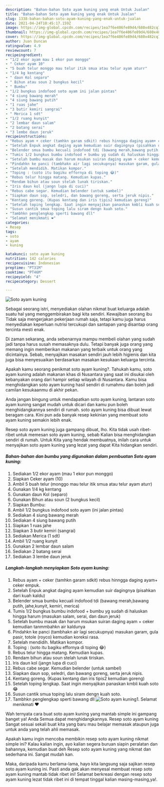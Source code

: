```yaml
---
description: "Bahan-bahan Soto ayam kuning yang enak Untuk Jualan"
title: "Bahan-bahan Soto ayam kuning yang enak Untuk Jualan"
slug: 1338-bahan-bahan-soto-ayam-kuning-yang-enak-untuk-jualan
date: 2021-04-24T10:45:17.159Z
image: https://img-global.cpcdn.com/recipes/1ea7f6e406fe89d4/680x482cq70/soto-ayam-kuning-foto-resep-utama.jpg
thumbnail: https://img-global.cpcdn.com/recipes/1ea7f6e406fe89d4/680x482cq70/soto-ayam-kuning-foto-resep-utama.jpg
cover: https://img-global.cpcdn.com/recipes/1ea7f6e406fe89d4/680x482cq70/soto-ayam-kuning-foto-resep-utama.jpg
author: Juan Duncan
ratingvalue: 4.9
reviewcount: 7
recipeingredient:
- "1/2 ekor ayam mau 1 ekor pun monggo"
- " Ceker ayam 10"
- "5 buah telur monggo mau telur itik smua atau telur ayam aturr"
- "1/4 kg kentang"
- " daun Kol separo"
- " Bihun atau soun 2 bungkus kecil"
- " Bumbu"
- "1/2 bungkus indofood soto ayam ini jalan pintas"
- "4 siung bawang merah"
- "4 siung bawang putih"
- "1 ruas jahe"
- "3 butir kemiri sangrai"
- " Merica 1 sdt"
- "1/2 ruang kunyit"
- "2 lembar daun salam"
- "2 batang serai"
- "3 lembe daun jeruk"
recipeinstructions:
- "Rebus ayam + ceker (tamhkn garam sdkit) rebus hinngga daging ayam+ ceker empuk."
- "Setelah Enpuk angkat daging ayam kemudian suir dagingnya (pisahkan dari kuah kaldu)"
- "Belender smua bumbu kecuali indofood tdi (bawang merah,bawang putih, jahe,kunyit, kemiri, merica)"
- "Tumis 1/2 bungkus bumbu indofood + bumbu yg sudah di haluskan hingga harum (masukan salam, serai, dan daun jeruk)"
- "Setelah bumbu masak dan harum msukan suiran daging ayam + ceker kemudian tanmmbahkn air kaldunya"
- "Pindahkn ke panci (tambhakn air lagi secukupnya) masukan garam, gula pasir, totole (royco) kemudian koreksi rasa."
- "Setelah mendidih. Matikan kompor."
- "Toping : (soto itu bagiku effornya di toping 😂)"
- "Rebus telur hingga matang. Kemudian kupas."
- "Rendam bihun atau soun stelah lunak tiriskan."
- "Iris daun kol (jangn lupa di cuci)"
- "Rebus cabe segar. Kemudian belender (untuk sambel)"
- "Siapkan daun sop, seledri, dan bawang goreng, serta jeruk nipis."
- "Kentang goreng. (Kupas kentang dan iris tipis2 kemudian goreng)"
- "Setelah toping lengkap. Saat ingin menyajikan panaskan kmbli kuah soto 😂"
- "Susun cantik smua toping lalu siram dengn kuah soto."
- "Tambhkn penglengkap sperti bawang dll"
- "Selamat menikmati ❤️"
categories:
- Resep
tags:
- soto
- ayam
- kuning

katakunci: soto ayam kuning 
nutrition: 142 calories
recipecuisine: Indonesian
preptime: "PT31M"
cooktime: "PT46M"
recipeyield: "4"
recipecategory: Dessert

---
```



![Soto ayam kuning](https://img-global.cpcdn.com/recipes/1ea7f6e406fe89d4/680x482cq70/soto-ayam-kuning-foto-resep-utama.jpg)

Sebagai seorang istri, menyediakan olahan nikmat buat keluarga adalah suatu hal yang menggembirakan bagi kita sendiri. Kewajiban seorang ibu Tidak saja mengerjakan pekerjaan rumah saja, tetapi kamu juga harus menyediakan keperluan nutrisi tercukupi dan santapan yang disantap orang tercinta mesti enak.

Di zaman  sekarang, anda sebenarnya mampu membeli olahan yang sudah jadi tanpa harus susah memasaknya dulu. Tetapi banyak juga orang yang memang ingin memberikan makanan yang terbaik untuk orang yang dicintainya. Sebab, menyajikan masakan sendiri jauh lebih higienis dan kita juga bisa menyesuaikan berdasarkan masakan kesukaan keluarga tercinta. 



Apakah kamu seorang penikmat soto ayam kuning?. Tahukah kamu, soto ayam kuning adalah makanan khas di Nusantara yang saat ini disukai oleh kebanyakan orang dari hampir setiap wilayah di Nusantara. Kamu bisa menghidangkan soto ayam kuning hasil sendiri di rumahmu dan boleh jadi camilan kesukaanmu di akhir pekan.

Anda jangan bingung untuk mendapatkan soto ayam kuning, lantaran soto ayam kuning sangat mudah untuk dicari dan kamu pun boleh menghidangkannya sendiri di rumah. soto ayam kuning bisa dibuat lewat beragam cara. Kini pun ada banyak resep kekinian yang membuat soto ayam kuning semakin lebih enak.

Resep soto ayam kuning juga gampang dibuat, lho. Kita tidak usah ribet-ribet untuk memesan soto ayam kuning, sebab Kalian bisa menghidangkan sendiri di rumah. Untuk Kita yang hendak membuatnya, inilah cara untuk menyajikan soto ayam kuning yang lezat yang dapat Kita hidangkan sendiri.

<!--inarticleads1-->

##### Bahan-bahan dan bumbu yang digunakan dalam pembuatan Soto ayam kuning:

1. Sediakan 1/2 ekor ayam (mau 1 ekor pun monggo)
1. Siapkan  Ceker ayam (10)
1. Ambil 5 buah telur (monggo mau telur itik smua atau telur ayam aturr)
1. Gunakan 1/4 kg kentang
1. Gunakan  daun Kol (separo)
1. Gunakan  Bihun atau soun (2 bungkus kecil)
1. Siapkan  Bumbu:
1. Ambil 1/2 bungkus indofood soto ayam (ini jalan pintas)
1. Sediakan 4 siung bawang merah
1. Sediakan 4 siung bawang putih
1. Siapkan 1 ruas jahe
1. Siapkan 3 butir kemiri (sangrai)
1. Sediakan  Merica (1 sdt)
1. Ambil 1/2 ruang kunyit
1. Gunakan 2 lembar daun salam
1. Sediakan 2 batang serai
1. Sediakan 3 lembe daun jeruk




<!--inarticleads2-->

##### Langkah-langkah menyiapkan Soto ayam kuning:

1. Rebus ayam + ceker (tamhkn garam sdkit) rebus hinngga daging ayam+ ceker empuk.
1. Setelah Enpuk angkat daging ayam kemudian suir dagingnya (pisahkan dari kuah kaldu)
1. Belender smua bumbu kecuali indofood tdi (bawang merah,bawang putih, jahe,kunyit, kemiri, merica)
1. Tumis 1/2 bungkus bumbu indofood + bumbu yg sudah di haluskan hingga harum (masukan salam, serai, dan daun jeruk)
1. Setelah bumbu masak dan harum msukan suiran daging ayam + ceker kemudian tanmmbahkn air kaldunya
1. Pindahkn ke panci (tambhakn air lagi secukupnya) masukan garam, gula pasir, totole (royco) kemudian koreksi rasa.
1. Setelah mendidih. Matikan kompor.
1. Toping : (soto itu bagiku effornya di toping 😂)
1. Rebus telur hingga matang. Kemudian kupas.
1. Rendam bihun atau soun stelah lunak tiriskan.
1. Iris daun kol (jangn lupa di cuci)
1. Rebus cabe segar. Kemudian belender (untuk sambel)
1. Siapkan daun sop, seledri, dan bawang goreng, serta jeruk nipis.
1. Kentang goreng. (Kupas kentang dan iris tipis2 kemudian goreng)
1. Setelah toping lengkap. Saat ingin menyajikan panaskan kmbli kuah soto 😂
1. Susun cantik smua toping lalu siram dengn kuah soto.
1. Tambhkn penglengkap sperti bawang dll
<img src="//assets-global.cpcdn.com/assets/icons/button_play-2c75c40dde080a61004c1f40b05d8f140eaff45d7e9e6481dc71c63d2e7c4909.png" alt="Soto ayam kuning">1. Selamat menikmati ❤️




Wah ternyata cara buat soto ayam kuning yang mantab simple ini gampang banget ya! Anda Semua dapat menghidangkannya. Resep soto ayam kuning Sangat sesuai sekali buat kita yang baru mau belajar memasak ataupun juga untuk anda yang telah ahli memasak.

Apakah kamu ingin mencoba membikin resep soto ayam kuning nikmat simple ini? Kalau kalian ingin, ayo kalian segera buruan siapin peralatan dan bahannya, kemudian buat deh Resep soto ayam kuning yang nikmat dan sederhana ini. Sangat mudah kan. 

Maka, daripada kamu berlama-lama, hayo kita langsung saja sajikan resep soto ayam kuning ini. Pasti anda gak akan menyesal membuat resep soto ayam kuning mantab tidak ribet ini! Selamat berkreasi dengan resep soto ayam kuning lezat tidak ribet ini di tempat tinggal kalian masing-masing,ya!.

